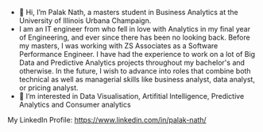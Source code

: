 - 👋 Hi, I’m Palak Nath, a masters student in Business Analytics at the University of Illinois Urbana Champaign.
- I am an IT engineer from who fell in love with Analytics in my final year of Engineering, and ever since there has been no looking back. Before my masters, I was working with ZS Associates as a Software Performance Engineer. I have had the experience to work on a lot of Big Data and Predictive Analytics projects throughout my bachelor's and otherwise. In the future, I wish to advance into roles that combine both technical as well as managerial skills like business analyst, data analyst, or pricing analyst.
- 👀 I’m interested in Data Visualisation, Artifitial Intelligence, Predictive Analytics and Consumer analytics

My LinkedIn Profile: https://www.linkedin.com/in/palak-nath/

